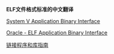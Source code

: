 **ELF文件格式标准的中文翻译**

[System V Application Binary Interface](http://www.sco.com/developers/gabi/latest/contents.html)

[Oracle - ELF Application Binary Interface](https://docs.oracle.com/cd/E37838_01/html/E36783/glcfv.html#scrolltoc)

[链接程序和库指南](https://docs.oracle.com/cd/E26926_01/html/E25910/index.html)
